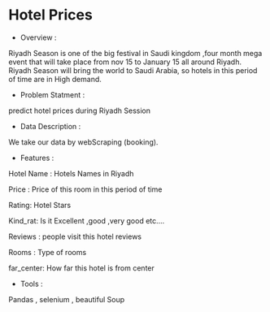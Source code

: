 # Hotel Prices





 - Overview :

Riyadh Season is one of the big festival in Saudi kingdom ,four month mega event that will take place from nov 15 to January 15 all around Riyadh. Riyadh Season will bring the world to Saudi Arabia, so hotels in this period of time are in High demand.



- Problem Statment :

predict hotel prices during Riyadh Session


- Data Description :

We take our data by webScraping (booking). 



- Features :

Hotel Name : Hotels Names in Riyadh 

Price : Price of this room in this period of time

Rating: Hotel Stars 

Kind_rat: Is it Excellent ,good ,very good etc….

Reviews : people visit this hotel reviews

Rooms : Type of rooms
 
far_center: How far this hotel is from center  


- Tools :

Pandas , selenium , beautiful Soup
